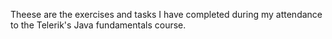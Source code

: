 Theese are the exercises and tasks I have completed during my attendance to the Telerik's Java fundamentals course. 
